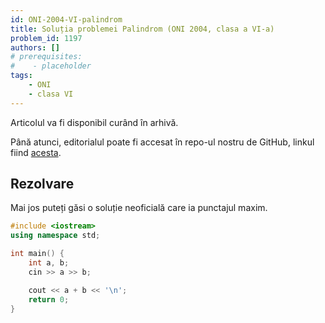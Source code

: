 ```yaml
---
id: ONI-2004-VI-palindrom
title: Soluția problemei Palindrom (ONI 2004, clasa a VI-a)
problem_id: 1197
authors: []
# prerequisites:
#    - placeholder
tags:
    - ONI
    - clasa VI
---
```

Articolul va fi disponibil curând în arhivă.

Până atunci, editorialul poate fi accesat în repo-ul nostru de GitHub, linkul fiind [acesta](https://github.com/roalgo-discord/Romanian-Olympiad-Solutions/blob/main/ONI%20(national%20olympiad)/2004/06/palindrom.pdf).

## Rezolvare

Mai jos puteți găsi o soluție neoficială care ia punctajul maxim.

```cpp
#include <iostream>
using namespace std;

int main() {
    int a, b;
    cin >> a >> b;

    cout << a + b << '\n';
    return 0;
}
```
